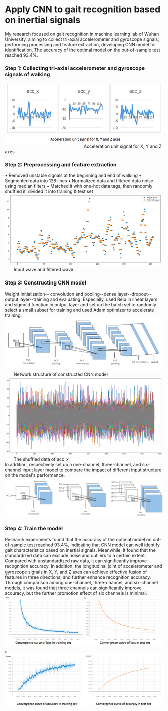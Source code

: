 # Apply CNN to gait recognition based on inertial signals  
My research focused on gait recognition in machine learning lab of Wuhan University, aiming to collect tri-axial accelerometer and gyroscope signals, performing processing and feature extraction, developing CNN model for identification. The accuracy of the optimal model on the out-of-sample test reached 93.4%.  
### Step 1: Collecting tri-axial accelerometer and gyroscope signals of walking
![image](https://github.com/Luffy-wu/picture/blob/master/图片%201.png)    
&emsp;&emsp;&emsp;&emsp;&emsp;&emsp;&emsp;&emsp;&emsp;&emsp;&emsp;&emsp;&emsp;&emsp;&emsp;&emsp;&emsp;&emsp;Acceleration unit signal for X, Y and Z axes  
### Step 2: Preprocessing and feature extraction  
•	Removed unstable signals at the beginning and end of walking
•	Segmented data into 128 lines
•	Normalized data and filtered data noise using median filters
•	Matched it with one-hot data tags, then randomly shuffled it, divided it into training & test set  
![image](https://github.com/Luffy-wu/picture/blob/master/图片%202.png)    
&emsp;&emsp;Input wave and filtered wave 
### Step 3: Constructing CNN model  
Weight initialization-- convolution and pooling--dense layer--dropout--output layer--training and evaluating. Especially, used Relu in linear layers and sigmoid function in output layer and set up the batch set to randomly select a small subset for training and used Adam optimizer to accelerate training.  
![image](https://github.com/Luffy-wu/picture/blob/master/图片%203.png)   
&emsp;&emsp;Network structure of constructed CNN model  
![image](https://github.com/Luffy-wu/picture/blob/master/图片%204.png)   
&emsp;&emsp;The shuffled data of acc_x  
In addition, respectively set up a one-channel, three-channel, and six-channel input layer model to compare the impact of different input structure on the model's performance.  
![image](https://github.com/Luffy-wu/picture/blob/master/图片%205.png)   
### Step 4: Train the model  
Research experiments found that the accuracy of the optimal model on out-of-sample test reached 93.4%, indicating that CNN model can well identify gait characteristics based on inertial signals. Meanwhile, it found that the standardized data can exclude noise and outliers to a certain extent. Compared with unstandardized raw data, it can significantly improve recognition accuracy. In addition, the longitudinal joint of accelerometer and gyroscope signals   in X, Y, and Z axes can achieve effective fusion of features in three directions, and further enhance recognition accuracy. Through comparison among one-channel, three-channel, and six-channel models, it was found that three channels can significantly improve accuracy, but the further promotion effect of six channels is minimal.  
![image](https://github.com/Luffy-wu/picture/blob/master/图片%206.png)。
![image](https://github.com/Luffy-wu/picture/blob/master/图片%207.png)
